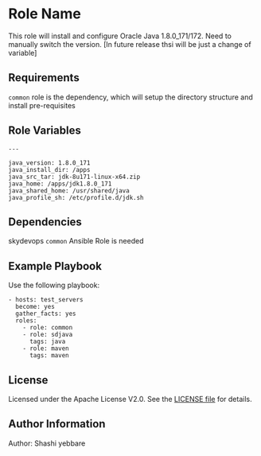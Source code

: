 Role Name
=========

This role will install and configure Oracle Java 1.8.0_171/172. Need to manually switch the version. [In future release thsi will be just a change of variable]

Requirements
------------

```common``` role is the dependency, which will setup the directory structure and install pre-requisites

Role Variables
--------------
```
---

java_version: 1.8.0_171
java_install_dir: /apps
java_src_tar: jdk-8u171-linux-x64.zip
java_home: /apps/jdk1.8.0_171
java_shared_home: /usr/shared/java
java_profile_sh: /etc/profile.d/jdk.sh
```


Dependencies
------------

skydevops ```common``` Ansible Role is needed

Example Playbook
----------------

Use the following playbook:

```
- hosts: test_servers
  become: yes
  gather_facts: yes
  roles:
    - role: common
    - role: sdjava
      tags: java
    - role: maven
      tags: maven
```

License
-------

Licensed under the Apache License V2.0. See the [LICENSE file](LICENSE) for details.

Author Information
------------------

Author: Shashi yebbare
